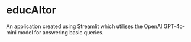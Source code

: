 # educAItor

An application created using Streamlit which utilises the OpenAI GPT-4o-mini model for answering basic queries.
